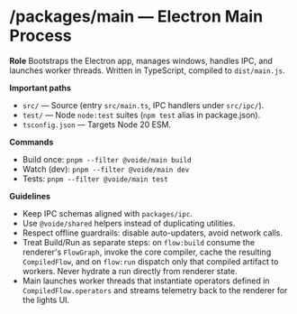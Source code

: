 # /packages/main — Electron Main Process

**Role**
Bootstraps the Electron app, manages windows, handles IPC, and launches worker
threads. Written in TypeScript, compiled to `dist/main.js`.

**Important paths**
- `src/` — Source (entry `src/main.ts`, IPC handlers under `src/ipc/`).
- `test/` — Node `node:test` suites (`npm test` alias in package.json).
- `tsconfig.json` — Targets Node 20 ESM.

**Commands**
- Build once: `pnpm --filter @voide/main build`
- Watch (dev): `pnpm --filter @voide/main dev`
- Tests: `pnpm --filter @voide/main test`

**Guidelines**
- Keep IPC schemas aligned with `packages/ipc`.
- Use `@voide/shared` helpers instead of duplicating utilities.
- Respect offline guardrails: disable auto-updaters, avoid network calls.
- Treat Build/Run as separate steps: on `flow:build` consume the renderer's
  `FlowGraph`, invoke the core compiler, cache the resulting `CompiledFlow`, and
  on `flow:run` dispatch only that compiled artifact to workers. Never hydrate a
  run directly from renderer state.
- Main launches worker threads that instantiate operators defined in
  `CompiledFlow.operators` and streams telemetry back to the renderer for the
  lights UI.
